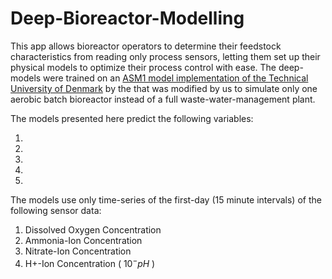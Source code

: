 # Deep-Bioreactor-Modelling

This app allows bioreactor operators to determine their feedstock characteristics from reading only process sensors,
letting them set up their physical models to optimize their process control with ease.
The deep-models were trained on an [ASM1 model implementation of the Technical University of Denmark](https://github.com/wwtmodels/Activated-Sludge-Models) by the 
that was modified by us to simulate only one aerobic batch bioreactor instead of a full waste-water-management plant.

The models presented here predict the following variables:

1. 
2.
3.
4.
5.

The models use only time-series of the first-day (15 minute intervals) of the following sensor data:

1. Dissolved Oxygen Concentration
2. Ammonia-Ion Concentration
3. Nitrate-Ion Concentration
4. H+-Ion Concentration ( $10^-pH$ )




